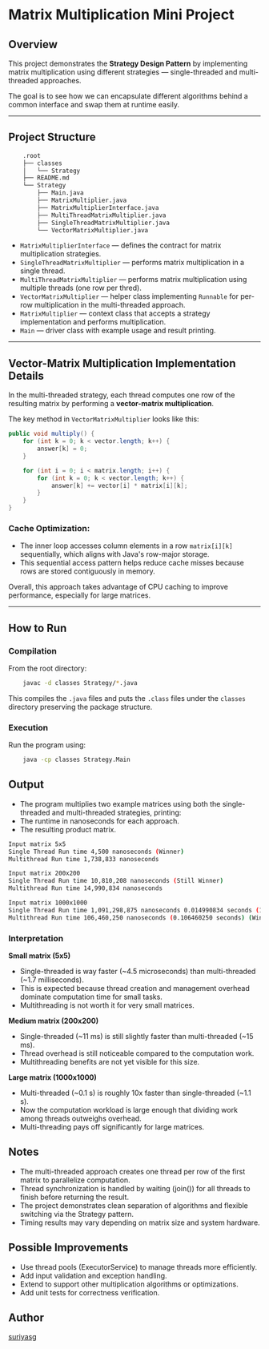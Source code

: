 # Matrix Multiplication Mini Project

## Overview

This project demonstrates the **Strategy Design Pattern** by implementing matrix multiplication using different strategies — single-threaded and multi-threaded approaches.

The goal is to see how we can encapsulate different algorithms behind a common interface and swap them at runtime easily.

---

## Project Structure

```bash
    .root
    ├── classes
    │   └── Strategy
    ├── README.md
    └── Strategy
        ├── Main.java
        ├── MatrixMultiplier.java
        ├── MatrixMultiplierInterface.java
        ├── MultiThreadMatrixMultiplier.java
        ├── SingleThreadMatrixMultiplier.java
        └── VectorMatrixMultiplier.java
```
- `MatrixMultiplierInterface` — defines the contract for matrix multiplication strategies.
- `SingleThreadMatrixMultiplier` — performs matrix multiplication in a single thread.
- `MultiThreadMatrixMultiplier` — performs matrix multiplication using multiple threads (one row per thred).
- `VectorMatrixMultiplier` — helper class implementing `Runnable` for per-row multiplication in the multi-threaded approach.
- `MatrixMultiplier` — context class that accepts a strategy implementation and performs multiplication.
- `Main` — driver class with example usage and result printing.

---
## Vector-Matrix Multiplication Implementation Details

In the multi-threaded strategy, each thread computes one row of the resulting matrix by performing a **vector-matrix multiplication**.

The key method in `VectorMatrixMultiplier` looks like this:

```java
public void multiply() {
    for (int k = 0; k < vector.length; k++) {
        answer[k] = 0;
    }

    for (int i = 0; i < matrix.length; i++) {
        for (int k = 0; k < vector.length; k++) {
            answer[k] += vector[i] * matrix[i][k];
        }
    }
}
```
### Cache Optimization:
- The inner loop accesses column elements in a row `matrix[i][k]` sequentially, which aligns with Java's row-major storage.
- This sequential access pattern helps reduce cache misses because rows are stored contiguously in memory.

Overall, this approach takes advantage of CPU caching to improve performance, especially for large matrices.

---
## How to Run

### Compilation

From the root directory:

```bash
    javac -d classes Strategy/*.java
```

This compiles the `.java` files and puts the `.class` files under the `classes` directory preserving the package structure.

### Execution
Run the program using:
```bash
    java -cp classes Strategy.Main
```

## Output
- The program multiplies two example matrices using both the single-threaded and multi-threaded strategies, printing:
- The runtime in nanoseconds for each approach.
- The resulting product matrix.

```bash
Input matrix 5x5
Single Thread Run time 4,500 nanoseconds (Winner)
Multithread Run time 1,738,833 nanoseconds

Input matrix 200x200
Single Thread Run time 10,810,208 nanoseconds (Still Winner)
Multithread Run time 14,990,834 nanoseconds

Input matrix 1000x1000
Single Thread Run time 1,091,298,875 nanoseconds 0.014990834 seconds (1.091298875 seconds)
Multithread Run time 106,460,250 nanoseconds (0.106460250 seconds) (Winner)

```

### Interpretation
__Small matrix (5x5)__
- Single-threaded is way faster (~4.5 microseconds) than multi-threaded (~1.7 milliseconds).
- This is expected because thread creation and management overhead dominate computation time for small tasks.
- Multithreading is not worth it for very small matrices.

__Medium matrix (200x200)__
- Single-threaded (~11 ms) is still slightly faster than multi-threaded (~15 ms).
- Thread overhead is still noticeable compared to the computation work.
- Multithreading benefits are not yet visible for this size.

__Large matrix (1000x1000)__
- Multi-threaded (~0.1 s) is roughly 10x faster than single-threaded (~1.1 s).
- Now the computation workload is large enough that dividing work among threads outweighs overhead.
- Multi-threading pays off significantly for large matrices.


## Notes
- The multi-threaded approach creates one thread per row of the first matrix to parallelize computation.
- Thread synchronization is handled by waiting (join()) for all threads to finish before returning the result.
- The project demonstrates clean separation of algorithms and flexible switching via the Strategy pattern.
- Timing results may vary depending on matrix size and system hardware.

## Possible Improvements
- Use thread pools (ExecutorService) to manage threads more efficiently.
- Add input validation and exception handling.
- Extend to support other multiplication algorithms or optimizations.
- Add unit tests for correctness verification.

## Author
[suriyasg](https://github.com/suriyasg)